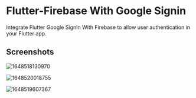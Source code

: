 
# Flutter-Firebase With Google Signin

Integrate Flutter Google SignIn With Firebase to allow user authentication in your Flutter app.

## Screenshots

![1648518130970](https://user-images.githubusercontent.com/92446037/160516138-02ebe54e-97f3-451d-8433-8818015c0a01.jpg)

![1648520018755](https://user-images.githubusercontent.com/92446037/160519029-10e428f1-5152-4466-a9f3-c8ea4fdf02ee.jpg)


![1648519607367](https://user-images.githubusercontent.com/92446037/160518283-d8251c97-eb1f-4588-9dde-9371c5622ae9.jpg)


 
